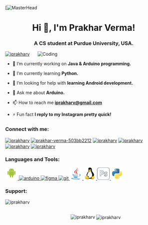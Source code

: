 [![MasterHead](https://mir-s3-cdn-cf.behance.net/project_modules/max_1200/79731568097599.5b50bca477735.jpg)
<h1 align="center">Hi 👋, I'm Prakhar Verma!</h1>
<h3 align="center">A CS student at Purdue University, USA.</h3>
<img align="right" alt="Coding" width="400" src="https://media.tenor.com/wA8Gx_UqnY4AAAAC/coding.gif" >

<p align="left"> <a href="https://twitter.com/iprakharv" target="blank"><img src="https://img.shields.io/twitter/follow/iprakharv?logo=twitter&style=for-the-badge" alt="iprakharv" /></a> </p>

- 🔭 I’m currently working on **Java & Arduino programming.**

- 🌱 I’m currently learning **Python.**

- 🤝 I’m looking for help with **learning Android development.**

- 💬 Ask me about **Arduino.**

- 📫 How to reach me **iprakharv@gmail.com**

- ⚡ Fun fact **I reply to my Instagram pretty quick!**

<h3 align="left">Connect with me:</h3>
<p align="left">
<a href="https://twitter.com/iprakharv" target="blank"><img align="center" src="https://raw.githubusercontent.com/rahuldkjain/github-profile-readme-generator/master/src/images/icons/Social/twitter.svg" alt="iprakharv" height="30" width="40" /></a>
<a href="https://linkedin.com/in/prakhar-verma-503bb2212" target="blank"><img align="center" src="https://raw.githubusercontent.com/rahuldkjain/github-profile-readme-generator/master/src/images/icons/Social/linked-in-alt.svg" alt="prakhar-verma-503bb2212" height="30" width="40" /></a>
<a href="https://fb.com/iprakharv" target="blank"><img align="center" src="https://raw.githubusercontent.com/rahuldkjain/github-profile-readme-generator/master/src/images/icons/Social/facebook.svg" alt="iprakharv" height="30" width="40" /></a>
<a href="https://instagram.com/iprakharv" target="blank"><img align="center" src="https://raw.githubusercontent.com/rahuldkjain/github-profile-readme-generator/master/src/images/icons/Social/instagram.svg" alt="iprakharv" height="30" width="40" /></a>
<a href="https://www.youtube.com/@iPrakharV" target="blank"><img align="center" src="https://raw.githubusercontent.com/rahuldkjain/github-profile-readme-generator/master/src/images/icons/Social/youtube.svg" alt="iprakharv" height="30" width="40" /></a>
<a href="https://discord.gg/iprakharv" target="blank"><img align="center" src="https://raw.githubusercontent.com/rahuldkjain/github-profile-readme-generator/master/src/images/icons/Social/discord.svg" alt="iprakharv" height="30" width="40" /></a>
</p>

<h3 align="left">Languages and Tools:</h3>
<p align="left"> <a href="https://developer.android.com" target="_blank" rel="noreferrer"> <img src="https://raw.githubusercontent.com/devicons/devicon/master/icons/android/android-original-wordmark.svg" alt="android" width="40" height="40"/> </a> <a href="https://www.arduino.cc/" target="_blank" rel="noreferrer"> <img src="https://cdn.worldvectorlogo.com/logos/arduino-1.svg" alt="arduino" width="40" height="40"/> </a> <a href="https://www.figma.com/" target="_blank" rel="noreferrer"> <img src="https://www.vectorlogo.zone/logos/figma/figma-icon.svg" alt="figma" width="40" height="40"/> </a> <a href="https://git-scm.com/" target="_blank" rel="noreferrer"> <img src="https://www.vectorlogo.zone/logos/git-scm/git-scm-icon.svg" alt="git" width="40" height="40"/> </a> <a href="https://www.java.com" target="_blank" rel="noreferrer"> <img src="https://raw.githubusercontent.com/devicons/devicon/master/icons/java/java-original.svg" alt="java" width="40" height="40"/> </a> <a href="https://www.linux.org/" target="_blank" rel="noreferrer"> <img src="https://raw.githubusercontent.com/devicons/devicon/master/icons/linux/linux-original.svg" alt="linux" width="40" height="40"/> </a> <a href="https://www.photoshop.com/en" target="_blank" rel="noreferrer"> <img src="https://raw.githubusercontent.com/devicons/devicon/master/icons/photoshop/photoshop-line.svg" alt="photoshop" width="40" height="40"/> </a> <a href="https://www.python.org" target="_blank" rel="noreferrer"> <img src="https://raw.githubusercontent.com/devicons/devicon/master/icons/python/python-original.svg" alt="python" width="40" height="40"/> </a> </p>

<h3 align="left">Support:</h3>
<p><a href="https://www.buymeacoffee.com/iprakharv"> <img align="left" src="https://cdn.buymeacoffee.com/buttons/v2/default-yellow.png" height="50" width="210" alt="iprakharv" /></a></p><br><br>

<p><img align="left" src="https://github-readme-stats.vercel.app/api/top-langs?username=iprakharv&show_icons=true&locale=en&layout=compact" alt="iprakharv" /></p>

<p>&nbsp;<img align="center" src="https://github-readme-stats.vercel.app/api?username=iprakharv&show_icons=true&locale=en" alt="iprakharv" /></p>
